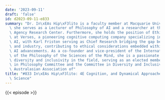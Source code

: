 ```yaml
---
date: '2023-09-11'
draft: 'false'
id: d2023-09-11-e833
summary: "Dr. In\xEAs Hip\xF3lito is a faculty member at Macquarie University, where\
  \ she serves as a Lecturer of Philosophy of AI and a researcher at the Ethics and\
  \ Agency Research Center. Furthermore, she holds the position of Ethicist of AI\
  \ at Verses, a pioneering cognitive computing company specializing in next-generation\
  \ AI, with Karl Friston serving as Chief Research bridging the gap between academia\
  \ and industry, contributing to ethical considerations embedded within cutting-edge\
  \ AI advancements. As a co-founder and vice-president of the International Society\
  \ of the Philosophy of the Sciences of the Mind, she is a passionate advocate for\
  \ diversity and inclusivity in the field, serving as an elected member of the Women\
  \ in Philosophy Committee and the Committee in Diversity and Inclusivity at the\
  \ Australasian Association of"
title: "#833 In\xEAs Hip\xF3lito: 4E Cognition, and Dynamical Approaches in Psychology/Cognitive\
  \ Science"
---
```

{{< episode >}}
